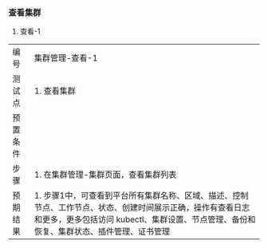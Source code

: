 ### 查看集群

1. 查看-1

|||
| ---- | ---- |
| 编号 | 集群管理-查看-1 |
| 测试点 | 1. 查看集群 |
| 预置条件 | |
| 步骤 | 1. 在集群管理-集群页面，查看集群列表 |
| 预期结果 | 1. 步骤1中，可查看到平台所有集群名称、区域、描述、控制节点、工作节点、状态、创建时间展示正确，操作有查看日志和更多，更多包括访问 kubectl、集群设置、节点管理、备份和恢复、集群状态、插件管理、证书管理 |